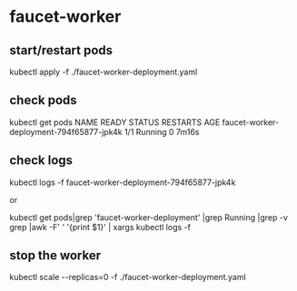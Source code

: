 # faucet-worker

## start/restart pods

kubectl apply -f ./faucet-worker-deployment.yaml

## check pods

kubectl get pods
NAME READY STATUS RESTARTS AGE
faucet-worker-deployment-794f65877-jpk4k 1/1 Running 0 7m16s

## check logs

kubectl logs -f faucet-worker-deployment-794f65877-jpk4k

or

kubectl get pods|grep 'faucet-worker-deployment' |grep Running |grep -v grep |awk -F' ' '{print $1}' | xargs kubectl logs -f

## stop the worker

kubectl scale --replicas=0 -f ./faucet-worker-deployment.yaml
